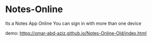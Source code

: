 # Notes-Online
Its a Notes App Online You can sign in with more than one device


demo: 
https://omar-abd-aziz.github.io/Notes-Online-Old/index.html
